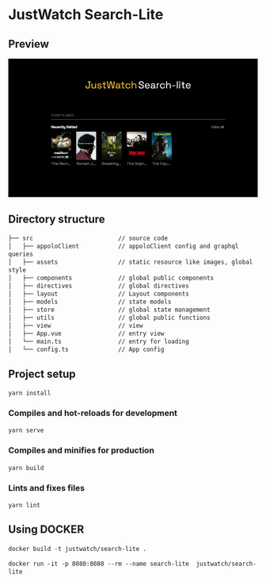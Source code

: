 # JustWatch Search-Lite

## Preview
![Alt text](/public/images/preview.png "PROJECT PREVIEW")


## Directory structure

```
├── src                        // source code
│   ├── appoloClient           // appoloClient config and graphql queries
│   ├── assets                 // static resource like images, global style
│   ├── components             // global public components
│   ├── directives             // global directives
│   ├── layout                 // Layout components
│   ├── models                 // state models
│   ├── store                  // global state management
│   ├── utils                  // global public functions
│   ├── view                   // view
│   ├── App.vue                // entry view
│   └── main.ts                // entry for loading 
│   └── config.ts              // App config
```

## Project setup
```
yarn install
```

### Compiles and hot-reloads for development
```
yarn serve
```

### Compiles and minifies for production
```
yarn build
```

### Lints and fixes files
```
yarn lint
```
## Using DOCKER

```
docker build -t justwatch/search-lite .
```

```
docker run -it -p 8080:8080 --rm --name search-lite  justwatch/search-lite
```